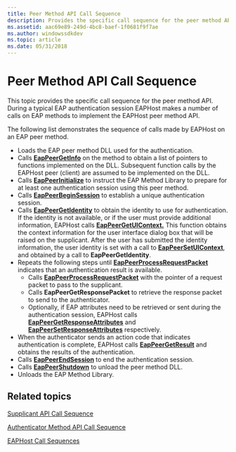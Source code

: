 ```yaml
---
title: Peer Method API Call Sequence
description: Provides the specific call sequence for the peer method API.
ms.assetid: aac69e89-249d-4bc8-baef-1f0681f9f7ae
ms.author: windowssdkdev
ms.topic: article
ms.date: 05/31/2018
---
```


# Peer Method API Call Sequence

This topic provides the specific call sequence for the peer method API. During a typical EAP authentication session EAPHost makes a number of calls on EAP methods to implement the EAPHost peer method API.

The following list demonstrates the sequence of calls made by EAPHost on an EAP peer method.

-   Loads the EAP peer method DLL used for the authentication.
-   Calls [**EapPeerGetInfo**](/previous-versions/windows/desktop/api/eapmethodpeerapis/nf-eapmethodpeerapis-eappeergetinfo) on the method to obtain a list of pointers to functions implemented on the DLL. Subsequent function calls by the EAPHost peer (client) are assumed to be implemented on the DLL.
-   Calls [**EapPeerInitialize**](/previous-versions/windows/desktop/api/eapmethodpeerapis/nf-eapmethodpeerapis-eappeerinitialize) to instruct the EAP Method Library to prepare for at least one authentication session using this peer method.
-   Calls [**EapPeerBeginSession**](/previous-versions/windows/desktop/api/eapmethodpeerapis/nf-eapmethodpeerapis-eappeerbeginsession) to establish a unique authentication session.
-   Calls [**EapPeerGetIdentity**](/previous-versions/windows/desktop/api/eapmethodpeerapis/nf-eapmethodpeerapis-eappeergetidentity) to obtain the identity to use for authentication. If the identity is not available, or if the user must provide additional information, EAPHost calls [**EapPeerGetUIContext.**](/previous-versions/windows/desktop/api/eapmethodpeerapis/nf-eapmethodpeerapis-eappeergetuicontext) This function obtains the context information for the user interface dialog box that will be raised on the supplicant. After the user has submitted the identity information, the user identity is set with a call to [**EapPeerSetUIContext**](/previous-versions/windows/desktop/api/eapmethodpeerapis/nf-eapmethodpeerapis-eappeersetuicontext), and obtained by a call to **EapPeerGetIdentity**.
-   Repeats the following steps until [**EapPeerProcessRequestPacket**](/previous-versions/windows/desktop/api/eapmethodpeerapis/nf-eapmethodpeerapis-eappeerprocessrequestpacket) indicates that an authentication result is available.
    -   Calls [**EapPeerProcessRequestPacket**](/previous-versions/windows/desktop/api/eapmethodpeerapis/nf-eapmethodpeerapis-eappeerprocessrequestpacket) with the pointer of a request packet to pass to the supplicant.
    -   Calls **EapPeerGetResponsePacket** to retrieve the response packet to send to the authenticator.
    -   Optionally, if EAP attributes need to be retrieved or sent during the authentication session, EAPHost calls [**EapPeerGetResponseAttributes**](/previous-versions/windows/desktop/api/eapmethodpeerapis/nf-eapmethodpeerapis-eappeergetresponseattributes) and [**EapPeerSetResponseAttributes**](/previous-versions/windows/desktop/api/eapmethodpeerapis/nf-eapmethodpeerapis-eappeersetresponseattributes) respectively.
-   When the authenticator sends an action code that indicates authentication is complete, EAPHost calls [**EapPeerGetResult**](/previous-versions/windows/desktop/api/eapmethodpeerapis/nf-eapmethodpeerapis-eappeergetresult) and obtains the results of the authentication.
-   Calls [**EapPeerEndSession**](/previous-versions/windows/desktop/api/eapmethodpeerapis/nf-eapmethodpeerapis-eappeerendsession) to end the authentication session.
-   Calls [**EapPeerShutdown**](/previous-versions/windows/desktop/api/eapmethodpeerapis/nf-eapmethodpeerapis-eappeershutdown) to unload the peer method DLL.
-   Unloads the EAP Method Library.

## Related topics

<dl> <dt>

[Supplicant API Call Sequence](supplicant-api-call-sequence.md)
</dt> <dt>

[Authenticator Method API Call Sequence](authenticator-method-api-call-sequence.md)
</dt> <dt>

[EAPHost Call Sequences](about-eaphost-call-sequences.md)
</dt> </dl>

 

 




